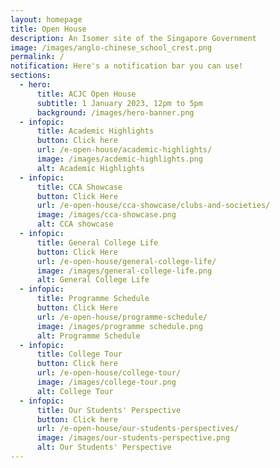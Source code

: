 ```yaml
---
layout: homepage
title: Open House
description: An Isomer site of the Singapore Government
image: /images/anglo-chinese_school_crest.png
permalink: /
notification: Here's a notification bar you can use!
sections:
  - hero:
      title: ACJC Open House
      subtitle: 1 January 2023, 12pm to 5pm
      background: /images/hero-banner.png
  - infopic:
      title: Academic Highlights
      button: Click here
      url: /e-open-house/academic-highlights/
      image: /images/acdemic-highlights.png
      alt: Academic Highlights
  - infopic:
      title: CCA Showcase
      button: Click Here
      url: /e-open-house/cca-showcase/clubs-and-societies/
      image: /images/cca-showcase.png
      alt: CCA showcase
  - infopic:
      title: General College Life
      button: Click Here
      url: /e-open-house/general-college-life/
      image: /images/general-college-life.png
      alt: General College Life
  - infopic:
      title: Programme Schedule
      button: Click Here
      url: /e-open-house/programme-schedule/
      image: /images/programme schedule.png
      alt: Programme Schedule
  - infopic:
      title: College Tour
      button: Click here
      url: /e-open-house/college-tour/
      image: /images/college-tour.png
      alt: College Tour
  - infopic:
      title: Our Students' Perspective
      button: Click here
      url: /e-open-house/our-students-perspectives/
      image: /images/our-students-perspective.png
      alt: Our Students' Perspective
---
```

